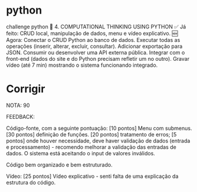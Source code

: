 # python
challenge python
🐍 4. COMPUTATIONAL THINKING USING PYTHON
✅ Já feito:
CRUD local, manipulação de dados, menu e vídeo explicativo.
🆕 Agora:
Conectar o CRUD Python ao banco de dados.
Executar todas as operações (inserir, alterar, excluir, consultar).
Adicionar exportação para JSON.
Consumir ou desenvolver uma API externa pública.
Integrar com o front-end (dados do site e do Python precisam refletir um no outro).
Gravar vídeo (até 7 min) mostrando o sistema funcionando integrado.

# Corrigir
NOTA:
90


FEEDBACK:

Código-fonte, com a seguinte pontuação:
[10 pontos] Menu com submenus.
[30 pontos] definição de funções.
[20 pontos] tratamento de erros;
[5 pontos] onde houver necessidade, deve haver validação de dados (entrada e processamento) - recomendo melhorar a validação das entradas de dados. O sistema está aceitando o input de valores inválidos.

Código bem organizado e bem estruturado.

Vídeo:
[25 pontos] Vídeo explicativo - senti falta de uma explicação da estrutura do código.